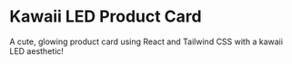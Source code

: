 # Kawaii LED Product Card  
A cute, glowing product card using React and Tailwind CSS with a kawaii LED aesthetic!